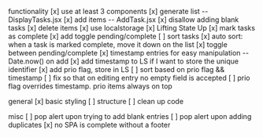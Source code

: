 functionality
[x] use at least 3 components
[x] generate list -- DisplayTasks.jsx
[x] add items -- AddTask.jsx
[x] disallow adding blank tasks
[x] delete items
[x] use localstorage 
[x] Lifting State Up
[x] mark tasks as complete
[x] add toggle pending/complete
[ ] sort tasks
[x] auto sort: when a task is marked complete, move it down on the list
[x] toggle between pending/complete
[x] timestamp entries for easy manipulation -- Date.now() on add
[x] add timestamp to LS if I want to store the unique identifier
[x] add prio flag, store in LS
[ ] sort based on prio flag && timestamp
[ ] fix so that on editing entry no empty field is accepted
[ ] prio flag overrides timestamp. prio items always on top

general
[x] basic styling
[ ] structure
[ ] clean up code


misc
[ ] pop alert upon trying to add blank entries
[ ] pop alert upon adding duplicates
[x] no SPA is complete without a footer
